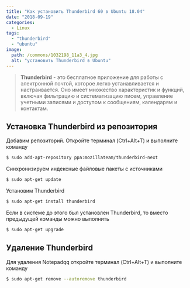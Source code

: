 ```yaml
---
title: "Как установить Thunderbird 60 в Ubuntu 18.04"
date: "2018-09-19"
categories: 
  - Linux
tags: 
  - "thunderbird"
  - "ubuntu"
image:
  path: /commons/1032198_11a3_4.jpg
  alt: "установить Thunderbird в Ubuntu"
---
```


> **Thunderbird** - это бесплатное приложение для работы с электронной почтой, которое легко устанавливается и настраивается. Оно имеет множество характеристик и функций, включая фильтрацию и систематизацию писем, управление учетными записями и доступом к сообщениям, календарям и контактам.

## Установка Thunderbird из репозитория

Добавим репозиторий. Откройте терминал (Ctrl+Alt+T) и выполните команду

```sh
$ sudo add-apt-repository ppa:mozillateam/thunderbird-next
```

Синхронизируем индексные файловые пакеты с источниками

```sh
$ sudo apt-get update
```

Установим Thunderbird

```sh
$ sudo apt-get install thunderbird
```

Если в системе до этого был установлен Thunderbird, то вместо предыдущей команды можно выполнить

```sh
$ sudo apt-get upgrade
```

## Удаление Thunderbird

Для удаления Notepadqq откройте терминал (Ctrl+Alt+T) и выполните команду

```sh
$ sudo apt-get remove --autoremove thunderbird
```
